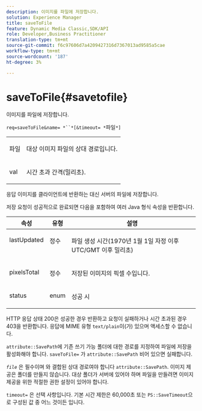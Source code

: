 ```yaml
---
description: 이미지를 파일에 저장합니다.
solution: Experience Manager
title: saveToFile
feature: Dynamic Media Classic,SDK/API
role: Developer,Business Practitioner
translation-type: tm+mt
source-git-commit: f6c97606d7a4209427316d7367013ad9585a5cae
workflow-type: tm+mt
source-wordcount: '187'
ht-degree: 3%

---
```



# saveToFile{#savetofile}

이미지를 파일에 저장합니다.

`req=saveToFile&name= *``*[&timeout= *`파일`*]`

<table id="simpletable_5674FD9655FE4CDDB0E5DC8655890A66"> 
 <tr class="strow"> 
  <td class="stentry"> <p><span class="varname"> 파일</span> </p> </td> 
  <td class="stentry"> <p>대상 이미지 파일의 상대 경로입니다. </p></td> 
 </tr> 
 <tr class="strow"> 
  <td class="stentry"> <p><span class="varname"> val</span> </p></td> 
  <td class="stentry"> <p>시간 초과 간격(밀리초). </p></td> 
 </tr> 
</table>

응답 이미지를 클라이언트에 반환하는 대신 서버의 파일에 저장합니다.

저장 요청이 성공적으로 완료되면 다음을 포함하여 여러 Java 형식 속성을 반환합니다.

<table id="table_8BA8F75A0B7241BAB9B4359F97C21137"> 
 <thead> 
  <tr> 
   <th class="entry"> <b> 속성</b> </th> 
   <th class="entry"> <b> 유형</b> </th> 
   <th class="entry"> <b> 설명</b> </th> 
  </tr> 
 </thead>
 <tbody> 
  <tr valign="top"> 
   <td> <p> <span class="codeph"> lastUpdated</span> </p> </td> 
   <td> <p> 정수 </p> </td> 
   <td> <p>파일 생성 시간(1970년 1월 1일 자정 이후 UTC/GMT 이후 밀리초) </p> </td> 
  </tr> 
  <tr valign="top"> 
   <td> <p> <span class="codeph"> pixelsTotal</span> </p> </td> 
   <td> <p> 정수 </p> </td> 
   <td> <p> 저장된 이미지의 픽셀 수입니다. </p> </td> 
  </tr> 
  <tr valign="top"> 
   <td> <p> <span class="codeph"> status</span> </p> </td> 
   <td> <p> enum </p> </td> 
   <td> <p> <span class="codeph"> 성공 </span> 시 </p> </td> 
  </tr> 
 </tbody> 
</table>

HTTP 응답 상태 200은 성공한 경우 반환하고 요청이 실패하거나 시간 초과된 경우 403을 반환합니다. 응답에 MIME 유형 `text/plain`이(가) 있으며 액세스할 수 없습니다.

`attribute::SavePath`에 기존 쓰기 가능 폴더에 대한 경로를 지정하여 파일에 저장을 활성화해야 합니다. `saveToFile=` 가  `attribute::SavePath` 비어 있으면 실패합니다.

*`file`* 은 필수이며 와 결합된 상대 경로여야 합니다 `attribute::SavePath`. 이미지 제공은 폴더를 만들지 않습니다. 대상 폴더가 서버에 있어야 하며 파일을 만들려면 이미지 제공을 위한 적절한 권한 설정이 있어야 합니다.

`timeout=` 은 선택 사항입니다. 기본 시간 제한은 60,000초 또는 `PS::SaveTimeout`으로 구성된 값 중 어느 것이든 입니다.
